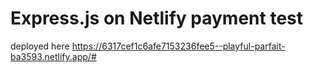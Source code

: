 # Express.js on Netlify payment test

deployed here
https://6317cef1c6afe7153236fee5--playful-parfait-ba3593.netlify.app/#
```

